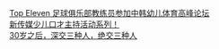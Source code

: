   
[Top Eleven 足球俱乐部教练员参加中韩幼儿体育高峰论坛](http://www.dianyue.me/archives/778/fadryuaxxfmo14ed/)  
[新传媒少儿口才主持活动系列！](http://www.dianyue.me/archives/002/vnaoj40qsjoxwi3y/)  
[30岁之后，深交三种人，绝交三种人](http://www.dianyue.me/archives/860/935evh8sci2h11ak/)